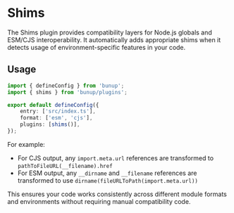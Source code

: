 # Shims

The Shims plugin provides compatibility layers for Node.js globals and ESM/CJS interoperability. It automatically adds appropriate shims when it detects usage of environment-specific features in your code.

## Usage

```ts [bunup.config.ts]
import { defineConfig } from 'bunup';
import { shims } from 'bunup/plugins';

export default defineConfig({
	entry: ['src/index.ts'],
	format: ['esm', 'cjs'],
	plugins: [shims()],
});
```

For example:

- For CJS output, any `import.meta.url` references are transformed to `pathToFileURL(__filename).href`
- For ESM output, any `__dirname` and `__filename` references are transformed to use `dirname(fileURLToPath(import.meta.url))`

This ensures your code works consistently across different module formats and environments without requiring manual compatibility code.
